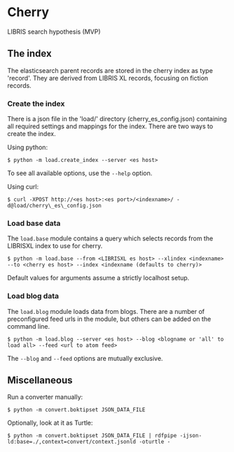 # Cherry

LIBRIS search hypothesis (MVP)

## The index

The elasticsearch parent records are stored in the cherry index as type 'record'. They are derived from LIBRIS XL records, focusing on fiction records.

### Create the index

There is a json file in the 'load/' directory (cherry\_es\_config.json) containing all required settings and mappings for the index. There are two ways to create the index.

Using python:

    $ python -m load.create_index --server <es host>

To see all available options, use the ```--help``` option.

Using curl:

    $ curl -XPOST http://<es host>:<es port>/<indexname>/ -d@load/cherry\_es\_config.json

### Load base data

The ```load.base``` module contains a query which selects records from the LIBRISXL index to use for cherry.

    $ python -m load.base --from <LIBRISXL es host> --xlindex <indexname> --to <cherry es host> --index <indexname (defaults to cherry)>

Default values for arguments assume a strictly localhost setup.

### Load blog data

The ```load.blog``` module loads data from blogs. There are a number of preconfigured feed urls in the module, but others can be added on the command line.

    $ python -m load.blog --server <es host> --blog <blogname or 'all' to load all> --feed <url to atom feed>

The ```--blog``` and ```--feed``` options are mutually exclusive.

## Miscellaneous

Run a converter manually:

    $ python -m convert.boktipset JSON_DATA_FILE

Optionally, look at it as Turtle:

    $ python -m convert.boktipset JSON_DATA_FILE | rdfpipe -ijson-ld:base=./,context=convert/context.jsonld -oturtle -

